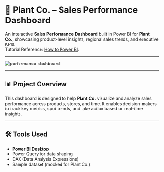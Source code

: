 # 🌿 Plant Co. – Sales Performance Dashboard

An interactive **Sales Performance Dashboard** built in Power BI for **Plant Co.**, showcasing product-level insights, regional sales trends, and executive KPIs.  
Tutorial Reference: [How to Power BI](https://www.youtube.com/watch?v=BLxW9ZSuuVI).

---
![performance-dashboard](https://github.com/user-attachments/assets/74f99813-aee1-4220-ad83-c4a7fb29ba8d)

---

## 📊 Project Overview

This dashboard is designed to help **Plant Co.** visualize and analyze sales performance across products, stores, and time. It enables decision-makers to track key metrics, spot trends, and take action based on real-time insights.

---

## 🛠️ Tools Used

- **Power BI Desktop**
- Power Query for data shaping
- DAX (Data Analysis Expressions)
- Sample dataset (mocked for Plant Co.)
